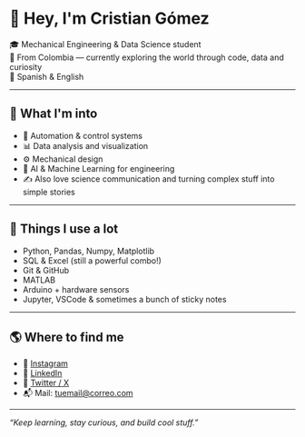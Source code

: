 # 👋 Hey, I'm Cristian Gómez

🎓 Mechanical Engineering & Data Science student  
📍 From Colombia — currently exploring the world through code, data and curiosity  
💬 Spanish & English

---

## 🚀 What I'm into

- 🤖 Automation & control systems  
- 📊 Data analysis and visualization  
- ⚙️ Mechanical design  
- 🧠 AI & Machine Learning for engineering  
- ✍️ Also love science communication and turning complex stuff into simple stories

---

## 🧰 Things I use a lot

- Python, Pandas, Numpy, Matplotlib  
- SQL & Excel (still a powerful combo!)  
- Git & GitHub  
- MATLAB  
- Arduino + hardware sensors  
- Jupyter, VSCode & sometimes a bunch of sticky notes

---

## 🌎 Where to find me

- 📸 [Instagram](https://instagram.com/tu_usuario)  
- 💼 [LinkedIn](https://linkedin.com/in/tu_usuario)  
- 💬 [Twitter / X](https://twitter.com/tu_usuario)  
- 📬 Mail: tuemail@correo.com  

---

*“Keep learning, stay curious, and build cool stuff.”*

